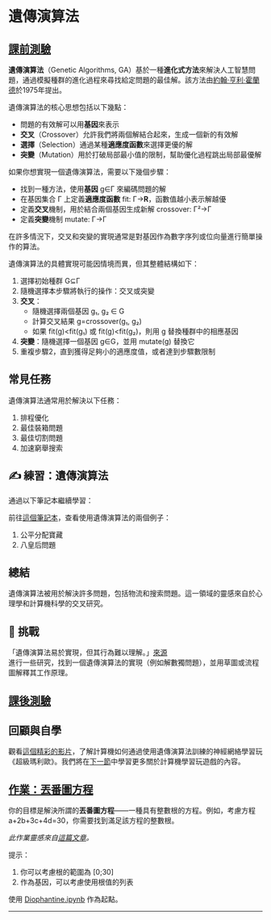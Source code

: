 <!--
CO_OP_TRANSLATOR_METADATA:
{
  "original_hash": "6bbd632dfe6c62e5f66bb51fd78c174a",
  "translation_date": "2025-09-23T12:55:01+00:00",
  "source_file": "lessons/6-Other/21-GeneticAlgorithms/README.md",
  "language_code": "tw"
}
-->
# 遺傳演算法

## [課前測驗](https://ff-quizzes.netlify.app/en/ai/quiz/41)

**遺傳演算法**（Genetic Algorithms, GA）基於一種**進化式方法**來解決人工智慧問題，通過模擬種群的進化過程來尋找給定問題的最佳解。該方法由[約翰·亨利·霍蘭德](https://wikipedia.org/wiki/John_Henry_Holland)於1975年提出。

遺傳演算法的核心思想包括以下幾點：

* 問題的有效解可以用**基因**來表示
* **交叉**（Crossover）允許我們將兩個解結合起來，生成一個新的有效解
* **選擇**（Selection）通過某種**適應度函數**來選擇更優的解
* **突變**（Mutation）用於打破局部最小值的限制，幫助優化過程跳出局部最優解

如果你想實現一個遺傳演算法，需要以下幾個步驟：

* 找到一種方法，使用**基因** g∈Γ 來編碼問題的解
* 在基因集合 Γ 上定義**適應度函數** fit: Γ→**R**，函數值越小表示解越優
* 定義**交叉**機制，用於結合兩個基因生成新解 crossover: Γ²→Γ
* 定義**突變**機制 mutate: Γ→Γ

在許多情況下，交叉和突變的實現通常是對基因作為數字序列或位向量進行簡單操作的算法。

遺傳演算法的具體實現可能因情境而異，但其整體結構如下：

1. 選擇初始種群 G⊆Γ
2. 隨機選擇本步驟將執行的操作：交叉或突變
3. **交叉**：
   * 隨機選擇兩個基因 g₁, g₂ ∈ G
   * 計算交叉結果 g=crossover(g₁, g₂)
   * 如果 fit(g)<fit(g₁) 或 fit(g)<fit(g₂)，則用 g 替換種群中的相應基因
4. **突變**：隨機選擇一個基因 g∈G，並用 mutate(g) 替換它
5. 重複步驟2，直到獲得足夠小的適應度值，或者達到步驟數限制

## 常見任務

遺傳演算法通常用於解決以下任務：

1. 排程優化
2. 最佳裝箱問題
3. 最佳切割問題
4. 加速窮舉搜索

## ✍️ 練習：遺傳演算法

通過以下筆記本繼續學習：

前往[這個筆記本](Genetic.ipynb)，查看使用遺傳演算法的兩個例子：

1. 公平分配寶藏
2. 八皇后問題

## 總結

遺傳演算法被用於解決許多問題，包括物流和搜索問題。這一領域的靈感來自於心理學和計算機科學的交叉研究。

## 🚀 挑戰

「遺傳演算法易於實現，但其行為難以理解。」[來源](https://wikipedia.org/wiki/Genetic_algorithm)  
進行一些研究，找到一個遺傳演算法的實現（例如解數獨問題），並用草圖或流程圖解釋其工作原理。

## [課後測驗](https://ff-quizzes.netlify.app/en/ai/quiz/42)

## 回顧與自學

觀看[這個精彩的影片](https://www.youtube.com/watch?v=qv6UVOQ0F44)，了解計算機如何通過使用遺傳演算法訓練的神經網絡學習玩《超級瑪利歐》。我們將在[下一節](../22-DeepRL/README.md)中學習更多關於計算機學習玩遊戲的內容。

## [作業：丟番圖方程](Diophantine.ipynb)

你的目標是解決所謂的**丟番圖方程**——一種具有整數根的方程。例如，考慮方程 a+2b+3c+4d=30，你需要找到滿足該方程的整數根。

*此作業靈感來自[這篇文章](https://habr.com/post/128704/)。*

提示：

1. 你可以考慮根的範圍為 [0;30]
2. 作為基因，可以考慮使用根值的列表

使用 [Diophantine.ipynb](Diophantine.ipynb) 作為起點。

---

